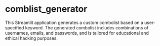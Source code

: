 # comblist_generator
This Streamlit application generates a custom combolist based on a user-specified keyword. The generated combolist includes combinations of usernames, emails, and passwords, and is tailored for educational and ethical hacking purposes.
